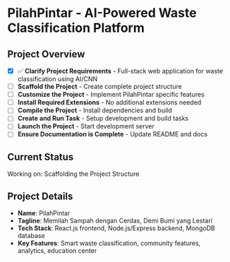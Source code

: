 # PilahPintar - AI-Powered Waste Classification Platform

## Project Overview

- [x] ✅ **Clarify Project Requirements** - Full-stack web application for waste classification using AI/CNN
- [ ] **Scaffold the Project** - Create complete project structure
- [ ] **Customize the Project** - Implement PilahPintar specific features
- [ ] **Install Required Extensions** - No additional extensions needed
- [ ] **Compile the Project** - Install dependencies and build
- [ ] **Create and Run Task** - Setup development and build tasks
- [ ] **Launch the Project** - Start development server
- [ ] **Ensure Documentation is Complete** - Update README and docs

## Current Status

Working on: Scaffolding the Project Structure

## Project Details

- **Name**: PilahPintar
- **Tagline**: Memilah Sampah dengan Cerdas, Demi Bumi yang Lestari
- **Tech Stack**: React.js frontend, Node.js/Express backend, MongoDB database
- **Key Features**: Smart waste classification, community features, analytics, education center
